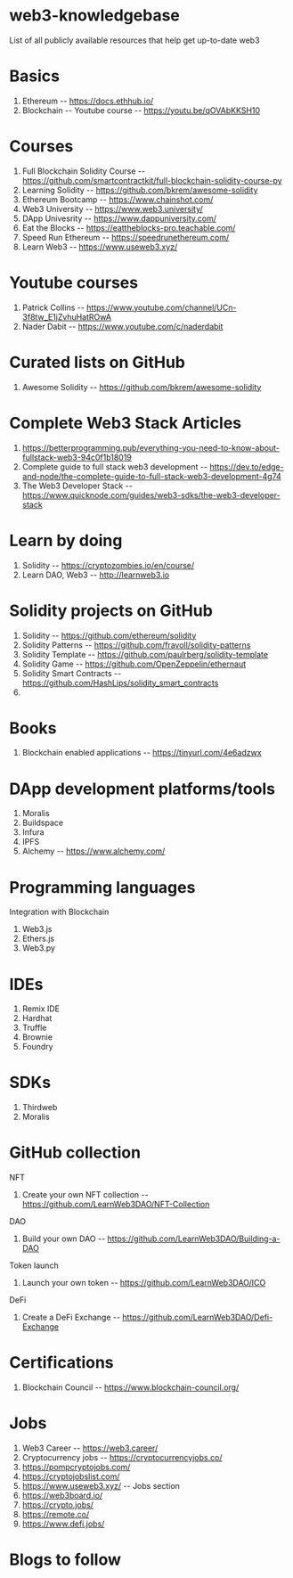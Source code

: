 # web3-knowledgebase
List of all publicly available resources that help get up-to-date web3

# Basics
1. Ethereum -- https://docs.ethhub.io/
2. Blockchain -- Youtube course -- https://youtu.be/qOVAbKKSH10

# Courses
1. Full Blockchain Solidity Course -- https://github.com/smartcontractkit/full-blockchain-solidity-course-py
2. Learning Solidity -- https://github.com/bkrem/awesome-solidity
3. Ethereum Bootcamp -- https://www.chainshot.com/
4. Web3 University -- https://www.web3.university/
5. DApp Univesrity -- https://www.dappuniversity.com/
6. Eat the Blocks -- https://eattheblocks-pro.teachable.com/
7. Speed Run Ethereum -- https://speedrunethereum.com/
8. Learn Web3 -- https://www.useweb3.xyz/

# Youtube courses
1. Patrick Collins -- https://www.youtube.com/channel/UCn-3f8tw_E1jZvhuHatROwA
2. Nader Dabit -- https://www.youtube.com/c/naderdabit

# Curated lists on GitHub
1. Awesome Solidity -- https://github.com/bkrem/awesome-solidity

# Complete Web3 Stack Articles
1. https://betterprogramming.pub/everything-you-need-to-know-about-fullstack-web3-94c0f1b18019
2. Complete guide to full stack web3 development -- https://dev.to/edge-and-node/the-complete-guide-to-full-stack-web3-development-4g74
3. The Web3 Developer Stack -- https://www.quicknode.com/guides/web3-sdks/the-web3-developer-stack


# Learn by doing
1. Solidity  -- https://cryptozombies.io/en/course/
2. Learn DAO, Web3 -- http://learnweb3.io


# Solidity projects on GitHub
1. Solidity -- https://github.com/ethereum/solidity
2. Solidity Patterns -- https://github.com/fravoll/solidity-patterns
3. Solidity Template --  https://github.com/paulrberg/solidity-template
4. Solidity Game -- https://github.com/OpenZeppelin/ethernaut
5. Solidity Smart Contracts -- https://github.com/HashLips/solidity_smart_contracts
6. 

# Books
1. Blockchain enabled applications -- https://tinyurl.com/4e6adzwx

# DApp development platforms/tools
1. Moralis
2. Buildspace
5. Infura
6. IPFS
7. Alchemy -- https://www.alchemy.com/

# Programming languages
Integration with Blockchain
1. Web3.js
2. Ethers.js
3. Web3.py

# IDEs
1. Remix IDE
2. Hardhat
3. Truffle
4. Brownie
5. Foundry

# SDKs
1. Thirdweb
2. Moralis

# GitHub collection
NFT
1. Create your own NFT collection -- https://github.com/LearnWeb3DAO/NFT-Collection

DAO
1. Build your own DAO -- https://github.com/LearnWeb3DAO/Building-a-DAO

Token launch
1. Launch your own token -- https://github.com/LearnWeb3DAO/ICO

DeFi
1. Create a DeFi Exchange -- https://github.com/LearnWeb3DAO/Defi-Exchange

# Certifications
1. Blockchain Council -- https://www.blockchain-council.org/

# Jobs
1. Web3 Career -- https://web3.career/
2. Cryptocurrency jobs -- https://cryptocurrencyjobs.co/
3. https://pompcryptojobs.com/
4. https://cryptojobslist.com/
5. https://www.useweb3.xyz/ -- Jobs section
6. https://web3board.io/
7. https://crypto.jobs/
8. https://remote.co/
9. https://www.defi.jobs/

# Blogs to follow

